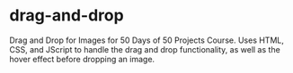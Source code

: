 # drag-and-drop
Drag and Drop for Images for 50 Days of 50 Projects Course. 
Uses HTML, CSS, and JScript to handle the drag and drop functionality, as well as the hover effect before dropping an image. 
